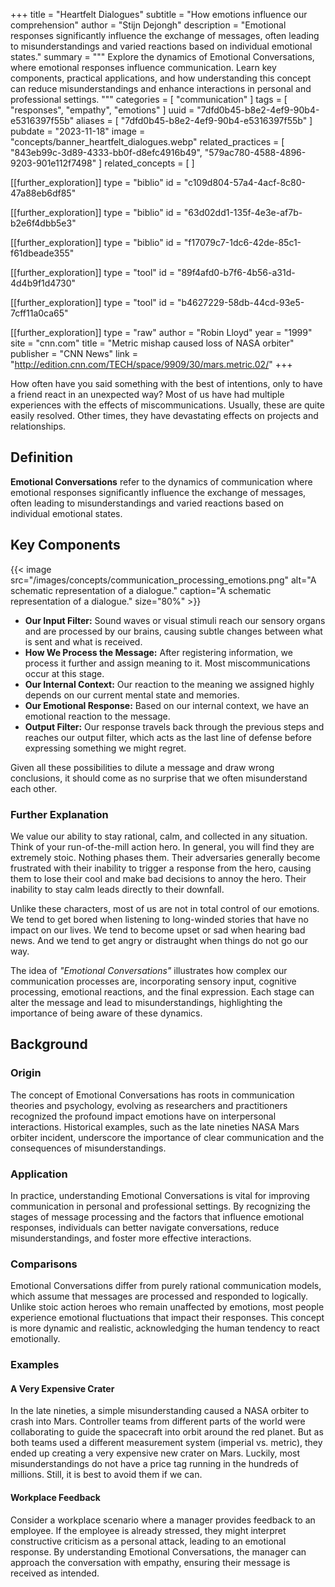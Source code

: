 +++
title = "Heartfelt Dialogues"
subtitle = "How emotions influence our comprehension"
author = "Stijn Dejongh"
description = "Emotional responses significantly influence the exchange of messages, often leading to misunderstandings and varied reactions based on individual emotional states."
summary = """
Explore the dynamics of Emotional Conversations, where emotional responses influence communication. Learn key components, practical applications, and how understanding this concept can reduce misunderstandings and enhance interactions in personal and professional settings.
"""
categories = [ "communication" ]
tags = [ "responses", "empathy", "emotions" ]
uuid = "7dfd0b45-b8e2-4ef9-90b4-e5316397f55b"
aliases = [ "7dfd0b45-b8e2-4ef9-90b4-e5316397f55b" ]
pubdate = "2023-11-18"
image = "concepts/banner_heartfelt_dialogues.webp"
related_practices = [
  "843eb99c-3d89-4333-bb0f-d8efc4916b49",
  "579ac780-4588-4896-9203-901e112f7498"
]
related_concepts = [ ]

[[further_exploration]]
type = "biblio"
id = "c109d804-57a4-4acf-8c80-47a88eb6df85"

[[further_exploration]]
type = "biblio"
id = "63d02dd1-135f-4e3e-af7b-b2e6f4dbb5e3"

[[further_exploration]]
type = "biblio"
id = "f17079c7-1dc6-42de-85c1-f61dbeade355"

[[further_exploration]]
type = "tool"
id = "89f4afd0-b7f6-4b56-a31d-4d4b9f1d4730"

[[further_exploration]]
type = "tool"
id = "b4627229-58db-44cd-93e5-7cff11a0ca65"

[[further_exploration]]
type = "raw"
author = "Robin Lloyd"
year = "1999"
site = "cnn.com"
title = "Metric mishap caused loss of NASA orbiter"
publisher = "CNN News"
link = "http://edition.cnn.com/TECH/space/9909/30/mars.metric.02/"
+++

How often have you said something with the best of intentions, only to have a friend react in an unexpected way? Most of us have had multiple
experiences with the effects of miscommunications. Usually, these are quite easily resolved. Other times, they have devastating effects on projects
and relationships.

## Definition

**Emotional Conversations** refer to the dynamics of communication where emotional responses significantly influence the exchange of messages, often
leading to misunderstandings and varied reactions based on individual emotional states.

## Key Components

{{< image src="/images/concepts/communication_processing_emotions.png"
alt="A schematic representation of a dialogue."
caption="A schematic representation of a dialogue."
size="80%" >}}

- **Our Input Filter:** Sound waves or visual stimuli reach our sensory organs and are processed by our brains, causing subtle changes between what
  is sent and what is received.
- **How We Process the Message:** After registering information, we process it further and assign meaning to it. Most miscommunications occur at
  this stage.
- **Our Internal Context:** Our reaction to the meaning we assigned highly depends on our current mental state and memories.
- **Our Emotional Response:** Based on our internal context, we have an emotional reaction to the message.
- **Output Filter:** Our response travels back through the previous steps and reaches our output filter, which acts as the last line of defense
  before expressing something we might regret.

Given all these possibilities to dilute a message and draw wrong conclusions, it should come as no surprise that we often misunderstand each other.

### Further Explanation

We value our ability to stay rational, calm, and collected in any situation. Think of your run-of-the-mill action hero. In general, you will find
they are extremely stoic. Nothing phases them. Their adversaries generally become frustrated with their inability to trigger a response from the
hero, causing them to lose their cool and make bad decisions to annoy the hero. Their inability to stay calm leads directly to their downfall.

Unlike these characters, most of us are not in total control of our emotions. We tend to get bored when listening to long-winded stories that have
no impact on our lives. We tend to become upset or sad when hearing bad news. And we tend to get angry or distraught when things do not go our way.

The idea of _"Emotional Conversations"_ illustrates how complex our communication processes are, incorporating sensory input, cognitive processing,
emotional reactions, and the final expression. Each stage can alter the message and lead to misunderstandings, highlighting the importance of being
aware of these dynamics.

## Background

### Origin

The concept of Emotional Conversations has roots in communication theories and psychology, evolving as researchers and practitioners recognized the
profound impact emotions have on interpersonal interactions. Historical examples, such as the late nineties NASA Mars orbiter incident, underscore
the importance of clear communication and the consequences of misunderstandings.

### Application

In practice, understanding Emotional Conversations is vital for improving communication in personal and professional settings. By recognizing the
stages of message processing and the factors that influence emotional responses, individuals can better navigate conversations, reduce
misunderstandings, and foster more effective interactions.

### Comparisons

Emotional Conversations differ from purely rational communication models, which assume that messages are processed and responded to logically.
Unlike stoic action heroes who remain unaffected by emotions, most people experience emotional fluctuations that impact their responses. This
concept is more dynamic and realistic, acknowledging the human tendency to react emotionally.

### Examples

#### A Very Expensive Crater

In the late nineties, a simple misunderstanding caused a NASA orbiter to crash into Mars. Controller teams from different parts of the world were
collaborating to guide the spacecraft into orbit around the red planet. But as both teams used a different measurement system (imperial vs. metric),
they ended up creating a very expensive new crater on Mars. Luckily, most misunderstandings do not have a price tag running in the hundreds of
millions. Still, it is best to avoid them if we can.

#### Workplace Feedback

Consider a workplace scenario where a manager provides feedback to an employee. If the employee is already stressed, they might interpret
constructive criticism as a personal attack, leading to an emotional response. By understanding Emotional Conversations, the manager can approach
the conversation with empathy, ensuring their message is received as intended.

